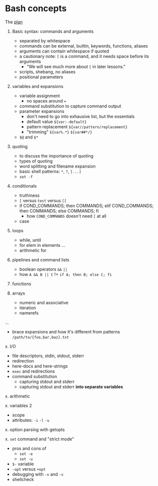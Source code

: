 # Bash concepts

The [plan](http://forum.exercism.org/t/bash-syllabus-planning/11952)

1. Basic syntax: commands and arguments

    - separated by whitespace
    - commands can be external, builtin, keywords, functions, aliases
    - arguments can contain whitespace if quoted
    - a cautionary note: `[` is a command, and it needs space before its arguments
        - "We will see much more about `[` in later lessons."
    - scripts, shebang, no aliases
    - positional parameters

2. variables and expansions

    - variable assignment
        - no spaces around `=`
    - command substitution to capture command output
    - parameter expansions
        - don't need to go into exhausive list, but the essentials
        - default value `${var:-default}`
        - pattern replacement `${var//pattern/replacement}`
        - "trimming"    `${var%.*}` `${var##*/}`
    - `$@` and `$*`

3. quoting

    - to discuss the importance of quoting
    - types of quoting
    - word splitting and filename expansion
    - basic shell patterns: `*`, `?`, `[...]`
    - `set -f`

4. conditionals

    - truthiness
    - `[` versus `test` versus `[[`
    - if COND_COMMANDS; then COMMANDS; elif COND_COMMANDS; then COMMANDS; else COMMANDS; fi
        - how `COND_COMMANDS` doesn't need `[` at all
    - case

5. loops
    - while, until
    - for elem in elements ...
    - arithmetic for

6. pipelines and command lists
    - boolean operators `&&` `||`
    - how `A && B || C` != `if A; then B; else C; fi`

7. functions

8. arrays
    - numeric and associative
    - iteration
    - namerefs

...

- brace expansions and how it's different from patterns `/path/to/{foo,bar,baz}.txt`

x. I/O
   - file descriptors, stdin, stdout, stderr
   - redirection
   - here-docs and here-strings
   - `exec` and redirections
   - command substitution
        - capturing stdout and stderr
        - capturing stdout and stderr **into separate variables**

x. arithmetic

x. variables 2

   - scope
   - attributes: `-i` `-l` `-u`

x. option parsing with getopts

x. `set` command and "strict mode"

   - pros and cons of
        - `set -e`
        - `set -u`
   - `$-` variable
   - `-opt` versus `+opt`
   - debugging with `-x` and `-v`
   - shellcheck
